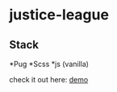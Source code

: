 # justice-league

## Stack
*Pug
*Scss
*js (vanilla)

check it out here: [demo](https://unleashed97.github.io/justice-league/dist/)
